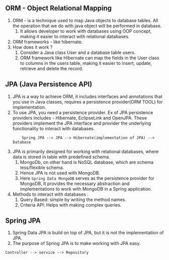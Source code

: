 

<h2>ORM - Object Relational Mapping</h2>

1. ORM - is a technique used to map Java objects to database tables. All the operation that we
    do with java object will be performed in database.
   1. It allows developer to work with databases using OOP concept, making it easier to interact with relational databases.
2. ORM frameworks - like hibernate.
3. How does it work ?
   1. Consider a Java class User and a database table users.
   2. ORM framework like Hibernate can map the fields in the User class to columns in the users table, making it easier to insert, update, retrieve and delete 
      the record.


<h2>JPA (Java Persistence API) </h2>

1. JPA is a way to achieve ORM, it includes interfaces and annotations that you use in Java classes, requires a persistence provider(ORM TOOL) for implementation.
2. To use JPA, you need a persistence provider. Ex of JPA persistence providers includes - Hibernate, EclipseLink and OpenJPA. These providers implement the JPA interface and provider 
   the underlying functionality to interact with databases.
    ```
        Spring JPA --> JPA --> Hibernate(implementation of JPA) --> Database
    ```
3. JPA is primarily designed for working with relational databases, where data is stored in table with predefined schema.
   1. MongoDb, on other hand is NoSQL database, which are schema less/flexible schema. 
   2. Hence JPA is not used with MongoDB.
   3. Here `Spring Data MongoDB` serves as the persistence provider for MongoDB, It provides the necessary abstraction and implementations to work with MongoDB in a Spring application.
4. Methods to interact with databases :
   1. Query Based: simple by writing the method names.
   2. Criteria API: Helps with making complex queries. 

<h2>Spring JPA </h2>

1. Spring Data JPA is build on top of JPA, but it is not the implementation of JPA.
2. The purpose of Spring JPA is to make working with JPA easy.

```
Controller --> service --> Repository
```